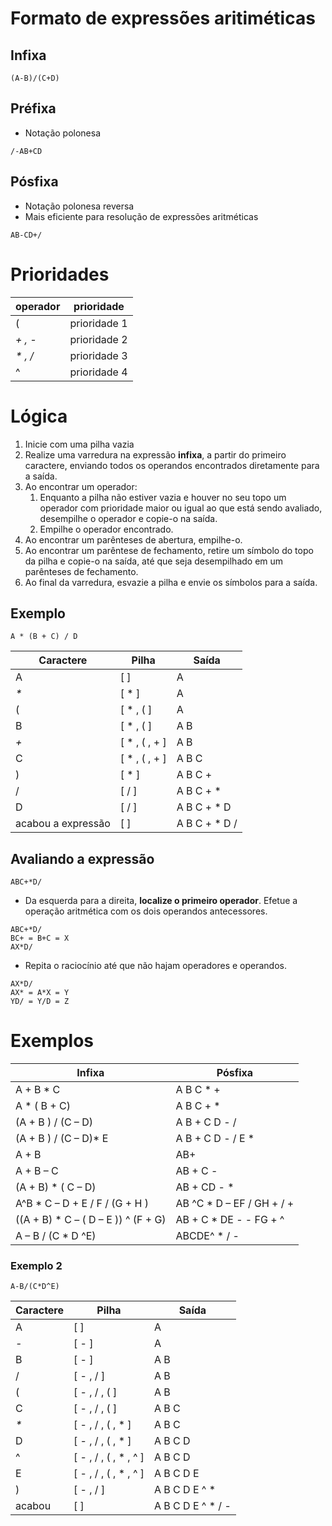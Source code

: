 # Formato de expressões aritiméticas

## Infixa
```
(A-B)/(C+D)
```

## Préfixa
* Notação polonesa
```
/-AB+CD
```

## Pósfixa
* Notação polonesa reversa
* Mais eficiente para resolução de expressões aritméticas
```
AB-CD+/
```

# Prioridades

operador | prioridade
---- | ----
( | prioridade 1
_+ , -_ | prioridade 2
_* , /_ | prioridade 3
^ | prioridade 4

# Lógica
1. Inicie com uma pilha vazia
2. Realize uma varredura na expressão **infixa**, a partir do primeiro caractere, enviando todos os operandos encontrados diretamente para a saída.
3. Ao encontrar um operador:
    1. Enquanto a pilha não estiver vazia e houver no seu topo um operador com prioridade maior ou igual ao que está sendo avaliado, desempilhe o operador e copie-o na saída.
    2. Empilhe o operador encontrado.
4. Ao encontrar um parênteses de abertura, empilhe-o.
5. Ao encontrar um parêntese de fechamento, retire um símbolo do topo da pilha e copie-o na saída, até que seja desempilhado em um parênteses de fechamento.
6. Ao final da varredura, esvazie a pilha e envie os símbolos para a saída.

## Exemplo 
```
A * (B + C) / D
```
Caractere | Pilha | Saída
--------- | ----- | -----
A | [ ] | A
_*_ | [ * ] | A
( | [ * , ( ] | A
B | [ * , ( ] | A B
_+_ | [ * , ( , + ] | A B
C | [ * , ( , + ] | A B C
) | [ * ] | A B C +
/ | [ / ] | A B C + *
D | [ / ] | A B C + * D
acabou a expressão | [ ] | A B C + * D /

## Avaliando a expressão
```
ABC+*D/
```
* Da esquerda para a direita, **localize o primeiro operador**. Efetue a operação aritmética com os dois operandos antecessores.
```
ABC+*D/
BC+ = B+C = X
AX*D/
```
* Repita o raciocínio até que não hajam operadores e operandos.
```
AX*D/
AX* = A*X = Y
YD/ = Y/D = Z
```

# Exemplos

Infixa | Pósfixa
-------| -------
A + B * C | A B C * +
A * ( B + C) | A B C + *
(A + B ) / (C – D) | A B + C D - /
(A + B ) / (C – D)* E | A B + C D - / E *
A + B | AB+
A + B – C | AB + C -
(A + B) * ( C – D) | AB + CD - *
A^B * C – D + E / F / (G + H ) | AB ^C * D – EF / GH + / +
((A + B) * C – ( D – E )) ^ (F + G) | AB + C * DE - - FG + ^
A – B / (C * D ^E) | ABCDE^ * / -


### **Exemplo 2**
```
A-B/(C*D^E)
```

Caractere | Pilha | Saída
-- | -- | --
A | [  ] | A
_-_ | [ - ] | A
B | [ - ] | A B
/ | [ - , / ] | A B
( | [ - , / , ( ] | A B
C | [ - , / , ( ] | A B C
_*_ | [ - , / , ( , * ] | A B C
D | [ - , / , ( , * ] | A B C D
^ | [ - , / , ( , * , ^ ] | A B C D
E | [ - , / , ( , * , ^ ] | A B C D E
) | [ - , / ] | A B C D E ^ *
acabou | [ ] | A B C D E ^ * / -
